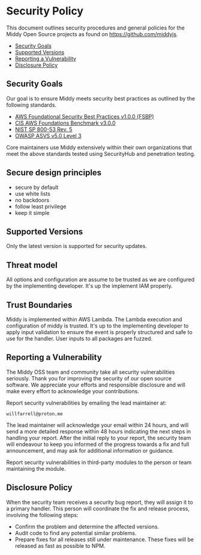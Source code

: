 # Security Policy

This document outlines security procedures and general policies for the Middy Open Source projects as found on https://github.com/middyjs.

* [Security Goals](#security-goals)
* [Supported Versions](#supported-versions)
* [Reporting a Vulnerability](#reporting-a-vulnerability)
* [Disclosure Policy](#disclosure-policy)

## Security Goals
Our goal is to ensure Middy meets security best practices as outlined by the following standards.

- [AWS Foundational Security Best Practices v1.0.0 (FSBP)](https://docs.aws.amazon.com/securityhub/latest/userguide/fsbp-standard.html)
- [CIS AWS Foundations Benchmark v3.0.0](https://docs.aws.amazon.com/securityhub/latest/userguide/cis-aws-foundations-benchmark.html)
- [NIST SP 800-53 Rev. 5](https://docs.aws.amazon.com/securityhub/latest/userguide/nist-standard.html)
- [OWASP ASVS v5.0 Level 3](https://github.com/OWASP/ASVS/tree/master/5.0/en)

Core maintainers use Middy extensively within their own organizations that meet the above standards tested using SecurityHub and penetration testing.

## Secure design principles

- secure by default
- use white lists
- no backdoors
- follow least privilege
- keep it simple

## Supported Versions
Only the latest version is supported for security updates.

## Threat model

All options and configuration are assume to be trusted as we are configured by the implementing developer. It's up the implement IAM properly.

## Trust Boundaries

Middy is implemented within AWS Lambda. The Lambda execution and configuration of middy is trusted. It's up to the implementing developer to apply input validation to ensure the event is properly structured and safe to use for the handler. User inputs to all packages are fuzzed.

## Reporting a Vulnerability

The Middy OSS team and community take all security vulnerabilities
seriously. Thank you for improving the security of our open source
software. We appreciate your efforts and responsible disclosure and will
make every effort to acknowledge your contributions.

Report security vulnerabilities by emailing the lead maintainer at:
```
willfarrell@proton.me
```
The lead maintainer will acknowledge your email within 24 hours, and will
send a more detailed response within 48 hours indicating the next steps in
handling your report. After the initial reply to your report, the security
team will endeavour to keep you informed of the progress towards a fix and
full announcement, and may ask for additional information or guidance.

Report security vulnerabilities in third-party modules to the person or
team maintaining the module.

## Disclosure Policy

When the security team receives a security bug report, they will assign it
to a primary handler. This person will coordinate the fix and release
process, involving the following steps:

  * Confirm the problem and determine the affected versions.
  * Audit code to find any potential similar problems.
  * Prepare fixes for all releases still under maintenance. These fixes
    will be released as fast as possible to NPM.

